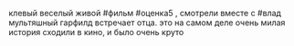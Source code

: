 клевый веселый живой  #фильм #оценка5 , смотрели вместе с #влад 
мультяшный гарфилд встречает отца. 
это на самом деле очень милая история
сходили в кино, и было очень круто